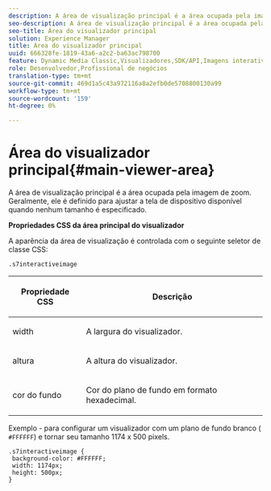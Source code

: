 ```yaml
---
description: A área de visualização principal é a área ocupada pela imagem de zoom. Geralmente, ele é definido para ajustar a tela de dispositivo disponível quando nenhum tamanho é especificado.
seo-description: A área de visualização principal é a área ocupada pela imagem de zoom. Geralmente, ele é definido para ajustar a tela de dispositivo disponível quando nenhum tamanho é especificado.
seo-title: Área do visualizador principal
solution: Experience Manager
title: Área do visualizador principal
uuid: 666328fe-1819-43a6-a2c2-ba63ac798700
feature: Dynamic Media Classic,Visualizadores,SDK/API,Imagens interativas
role: Desenvolvedor,Profissional de negócios
translation-type: tm+mt
source-git-commit: 469d1a5c43a972116a8a2efb0de5708800130a99
workflow-type: tm+mt
source-wordcount: '159'
ht-degree: 0%

---
```



# Área do visualizador principal{#main-viewer-area}

A área de visualização principal é a área ocupada pela imagem de zoom. Geralmente, ele é definido para ajustar a tela de dispositivo disponível quando nenhum tamanho é especificado.

<!--<a id="section_061E550C1C1D4DB2BD663A898895B38C"></a>-->

**Propriedades CSS da área principal do visualizador**

A aparência da área de visualização é controlada com o seguinte seletor de classe CSS:

```
.s7interactiveimage
```

<table id="table_94EE3F5BBE4547C0B4943471CEE7EDE4"> 
 <thead> 
  <tr> 
   <th colname="col1" class="entry"> <p> Propriedade CSS </p> </th> 
   <th colname="col2" class="entry"> <p>Descrição </p> </th> 
  </tr> 
 </thead>
 <tbody> 
  <tr> 
   <td colname="col1"> <p> <span class="codeph"> width </span> </p> </td> 
   <td colname="col2"> <p>A largura do visualizador. </p> </td> 
  </tr> 
  <tr> 
   <td colname="col1"> <p> <span class="codeph"> altura  </span> </p> </td> 
   <td colname="col2"> <p>A altura do visualizador. </p> </td> 
  </tr> 
  <tr> 
   <td colname="col1"> <p> <span class="codeph"> cor do fundo  </span> </p> </td> 
   <td colname="col2"> <p> Cor do plano de fundo em formato hexadecimal. </p> </td> 
  </tr> 
 </tbody> 
</table>

Exemplo - para configurar um visualizador com um plano de fundo branco ( `#FFFFFF`) e tornar seu tamanho 1174 x 500 pixels.

```
.s7interactiveimage { 
 background-color: #FFFFFF; 
 width: 1174px; 
 height: 500px;  
}
```

